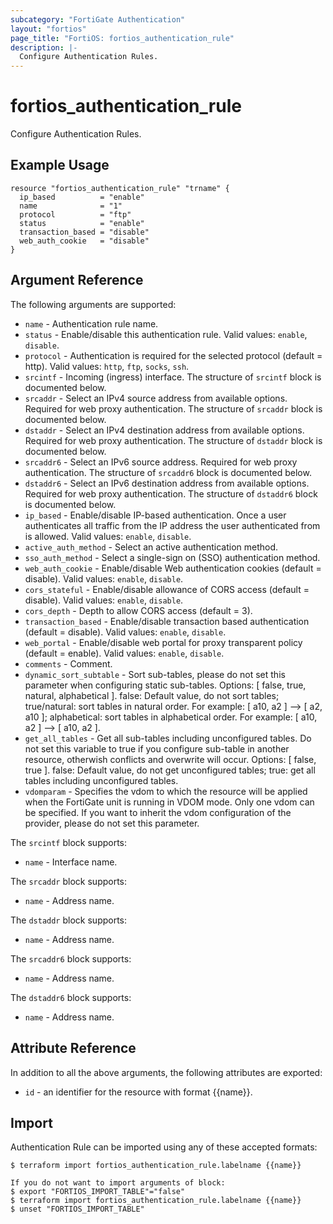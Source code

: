 ```yaml
---
subcategory: "FortiGate Authentication"
layout: "fortios"
page_title: "FortiOS: fortios_authentication_rule"
description: |-
  Configure Authentication Rules.
---
```


# fortios_authentication_rule
Configure Authentication Rules.

## Example Usage

```hcl
resource "fortios_authentication_rule" "trname" {
  ip_based          = "enable"
  name              = "1"
  protocol          = "ftp"
  status            = "enable"
  transaction_based = "disable"
  web_auth_cookie   = "disable"
}
```

## Argument Reference

The following arguments are supported:

* `name` - Authentication rule name.
* `status` - Enable/disable this authentication rule. Valid values: `enable`, `disable`.
* `protocol` - Authentication is required for the selected protocol (default = http). Valid values: `http`, `ftp`, `socks`, `ssh`.
* `srcintf` - Incoming (ingress) interface. The structure of `srcintf` block is documented below.
* `srcaddr` - Select an IPv4 source address from available options. Required for web proxy authentication. The structure of `srcaddr` block is documented below.
* `dstaddr` - Select an IPv4 destination address from available options. Required for web proxy authentication. The structure of `dstaddr` block is documented below.
* `srcaddr6` - Select an IPv6 source address. Required for web proxy authentication. The structure of `srcaddr6` block is documented below.
* `dstaddr6` - Select an IPv6 destination address from available options. Required for web proxy authentication. The structure of `dstaddr6` block is documented below.
* `ip_based` - Enable/disable IP-based authentication. Once a user authenticates all traffic from the IP address the user authenticated from is allowed. Valid values: `enable`, `disable`.
* `active_auth_method` - Select an active authentication method.
* `sso_auth_method` - Select a single-sign on (SSO) authentication method.
* `web_auth_cookie` - Enable/disable Web authentication cookies (default = disable). Valid values: `enable`, `disable`.
* `cors_stateful` - Enable/disable allowance of CORS access (default = disable). Valid values: `enable`, `disable`.
* `cors_depth` - Depth to allow CORS access (default = 3).
* `transaction_based` - Enable/disable transaction based authentication (default = disable). Valid values: `enable`, `disable`.
* `web_portal` - Enable/disable web portal for proxy transparent policy (default = enable). Valid values: `enable`, `disable`.
* `comments` - Comment.
* `dynamic_sort_subtable` - Sort sub-tables, please do not set this parameter when configuring static sub-tables. Options: [ false, true, natural, alphabetical ]. false: Default value, do not sort tables; true/natural: sort tables in natural order. For example: [ a10, a2 ] --> [ a2, a10 ]; alphabetical: sort tables in alphabetical order. For example: [ a10, a2 ] --> [ a10, a2 ].
* `get_all_tables` - Get all sub-tables including unconfigured tables. Do not set this variable to true if you configure sub-table in another resource, otherwish conflicts and overwrite will occur. Options: [ false, true ]. false: Default value, do not get unconfigured tables; true: get all tables including unconfigured tables. 
* `vdomparam` - Specifies the vdom to which the resource will be applied when the FortiGate unit is running in VDOM mode. Only one vdom can be specified. If you want to inherit the vdom configuration of the provider, please do not set this parameter.

The `srcintf` block supports:

* `name` - Interface name.

The `srcaddr` block supports:

* `name` - Address name.

The `dstaddr` block supports:

* `name` - Address name.

The `srcaddr6` block supports:

* `name` - Address name.

The `dstaddr6` block supports:

* `name` - Address name.


## Attribute Reference

In addition to all the above arguments, the following attributes are exported:
* `id` - an identifier for the resource with format {{name}}.

## Import

Authentication Rule can be imported using any of these accepted formats:
```
$ terraform import fortios_authentication_rule.labelname {{name}}

If you do not want to import arguments of block:
$ export "FORTIOS_IMPORT_TABLE"="false"
$ terraform import fortios_authentication_rule.labelname {{name}}
$ unset "FORTIOS_IMPORT_TABLE"
```
